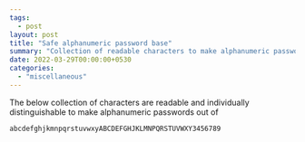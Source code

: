 ```yaml
---
tags:
  - post
layout: post
title: "Safe alphanumeric password base"
summary: "Collection of readable characters to make alphanumeric passwords out of"
date: 2022-03-29T00:00:00+0530
categories:
  - "miscellaneous"
---
```


The below collection of characters are readable and individually distinguishable to make alphanumeric passwords out of

```text
abcdefghjkmnpqrstuvwxyABCDEFGHJKLMNPQRSTUVWXY3456789
```
